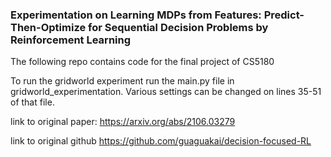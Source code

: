 ### Experimentation on Learning MDPs from Features: Predict-Then-Optimize for Sequential Decision Problems by Reinforcement Learning

The following repo contains code for the final project of CS5180

To run the gridworld experiment run the main.py file in gridworld_experimentation.
Various settings can be changed on lines 35-51 of that file. 

link to original paper:
https://arxiv.org/abs/2106.03279

link to original github
https://github.com/guaguakai/decision-focused-RL